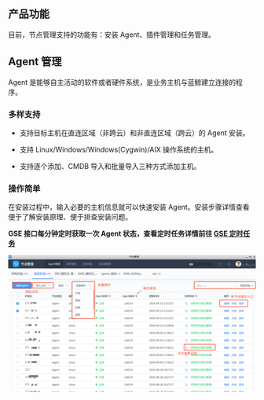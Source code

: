 

## 产品功能

目前，节点管理支持的功能有：安装 Agent、插件管理和任务管理。

## Agent 管理

Agent 是能够自主活动的软件或者硬件系统，是业务主机与蓝鲸建立连接的程序。

### 多样支持

- 支持目标主机在直连区域（非跨云）和非直连区域（跨云）的 Agent 安装。

- 支持 Linux/Windows/Windows(Cygwin)/AIX 操作系统的主机。

- 支持逐个添加、CMDB 导入和批量导入三种方式添加主机。

### 操作简单

在安装过程中，输入必要的主机信息就可以快速安装 Agent。安装步骤详情查看便于了解安装原理、便于排查安装问题。

**GSE 接口每分钟定时获取一次 Agent 状态，查看定时任务详情前往 [GSE 定时任务](../附录/Agent_Status.md)**

![952048](../assets/agent/image-20190915235952048.png)